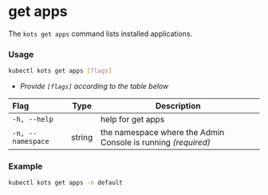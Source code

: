 # get apps

The `kots get apps` command lists installed applications.

### Usage

```bash
kubectl kots get apps [flags]
```

- _Provide `[flags]` according to the table below_

| Flag              | Type   | Description                                                         |
| :---------------- | ------ | ------------------------------------------------------------------- |
| `-h, --help`      |        | help for get apps                                                   |
| `-n, --namespace` | string | the namespace where the Admin Console is running _(required)_       |

### Example

```bash
kubectl kots get apps -n default
```
